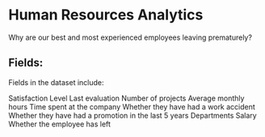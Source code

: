# Human Resources Analytics

Why are our best and most experienced employees leaving prematurely?

## Fields:

Fields in the dataset include:

Satisfaction Level
Last evaluation
Number of projects
Average monthly hours
Time spent at the company
Whether they have had a work accident
Whether they have had a promotion in the last 5 years
Departments
Salary
Whether the employee has left
